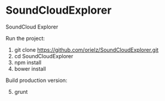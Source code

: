 # SoundCloudExplorer
SoundCloud Explorer

Run the project:

1. git clone https://github.com/orielz/SoundCloudExplorer.git
2. cd SoundCloudExplorer
3. npm install
4. bower install

Build production version:

5. grunt